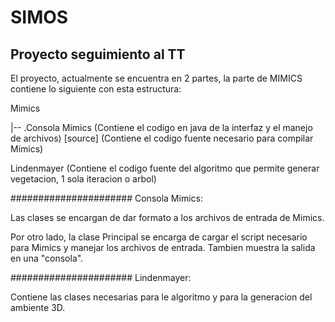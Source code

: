 # SIMOS
## Proyecto seguimiento al TT

El proyecto, actualmente se encuentra en 2 partes, la parte de MIMICS contiene lo siguiente con esta estructura:

Mimics

|-- .Consola Mimics (Contiene el codigo en java de la interfaz y el manejo de archivos)
    [source] (Contiene el codigo fuente necesario para compilar Mimics)


    

Lindenmayer (Contiene el codigo fuente del algoritmo que permite generar vegetacion, 1 sola iteracion o arbol)

######################
Consola Mimics:

Las clases se encargan de dar formato a los archivos de entrada de Mimics.

Por otro lado, la clase Principal se encarga de cargar el script necesario para Mimics y manejar los archivos de entrada.
Tambien muestra la salida en una "consola".

######################
Lindenmayer:

Contiene las clases necesarias para le algoritmo y para la generacion del ambiente 3D.






